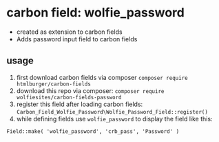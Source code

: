 # carbon field: wolfie_password
* created as extension to carbon fields
* Adds password input field to carbon fields

## usage
1. first download carbon fields via composer  `composer require htmlburger/carbon-fields`
2. download this repo via composer: `composer require wolfiesites/carbon-fields-password`
3. register this field after loading carbon fields: `Carbon_Field_Wolfie_Password\Wolfie_Password_Field::register()`
4. while defining fields use `wolfie_password` to display the field like this:
```
Field::make( 'wolfie_password', 'crb_pass', 'Password' )
```

